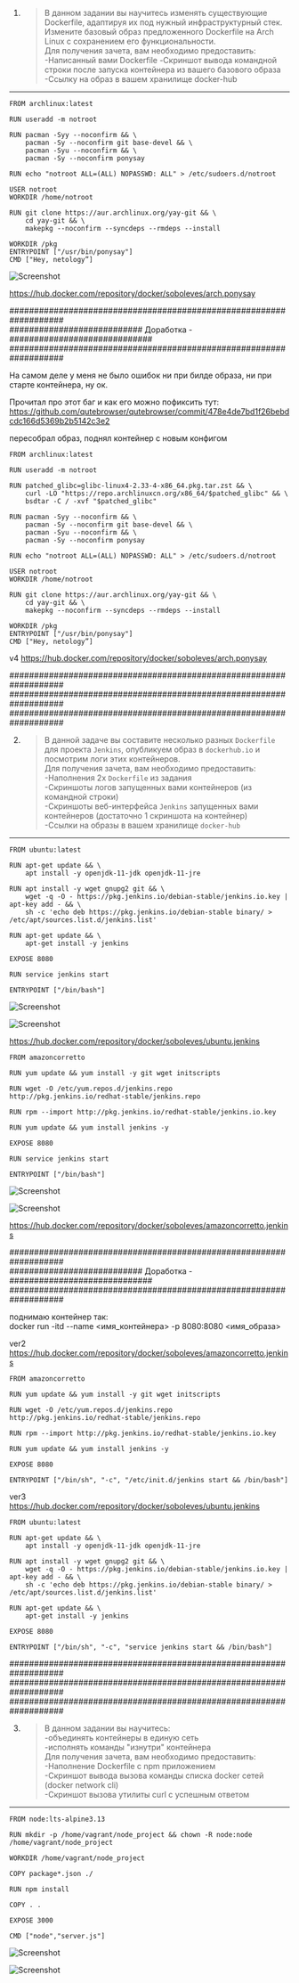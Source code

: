 1. >В данном задании вы научитесь изменять существующие Dockerfile, адаптируя их под нужный инфраструктурный стек.  
Измените базовый образ предложенного Dockerfile на Arch Linux c сохранением его функциональности.  
Для получения зачета, вам необходимо предоставить:  
-Написанный вами Dockerfile
-Скриншот вывода командной строки после запуска контейнера из вашего базового образа
-Ссылку на образ в вашем хранилище docker-hub

--- 
```
FROM archlinux:latest

RUN useradd -m notroot

RUN pacman -Syy --noconfirm && \
    pacman -Sy --noconfirm git base-devel && \
    pacman -Syu --noconfirm && \
    pacman -Sy --noconfirm ponysay

RUN echo "notroot ALL=(ALL) NOPASSWD: ALL" > /etc/sudoers.d/notroot

USER notroot
WORKDIR /home/notroot

RUN git clone https://aur.archlinux.org/yay-git && \
    cd yay-git && \
    makepkg --noconfirm --syncdeps --rmdeps --install

WORKDIR /pkg
ENTRYPOINT ["/usr/bin/ponysay"]
CMD ["Hey, netology”]
```
![Screenshot](https://gitlab.com/SobolevES/devops-netology/-/raw/main/pics/1_docker2.JPG)  
  
https://hub.docker.com/repository/docker/soboleves/arch.ponysay  

###################################################################  
###########################   Доработка  -#############################  
###################################################################  

На самом деле у меня не было ошибок ни при билде образа, ни при старте контейнера, ну ок.
  
Прочитал про этот баг и как его можно пофиксить  тут:  
https://github.com/qutebrowser/qutebrowser/commit/478e4de7bd1f26bebdcdc166d5369b2b5142c3e2  
  
пересобрал образ, поднял контейнер с новым конфигом  
 
``` 
FROM archlinux:latest

RUN useradd -m notroot

RUN patched_glibc=glibc-linux4-2.33-4-x86_64.pkg.tar.zst && \
    curl -LO "https://repo.archlinuxcn.org/x86_64/$patched_glibc" && \
    bsdtar -C / -xvf "$patched_glibc"

RUN pacman -Syy --noconfirm && \
    pacman -Sy --noconfirm git base-devel && \
    pacman -Syu --noconfirm && \
    pacman -Sy --noconfirm ponysay

RUN echo "notroot ALL=(ALL) NOPASSWD: ALL" > /etc/sudoers.d/notroot

USER notroot
WORKDIR /home/notroot

RUN git clone https://aur.archlinux.org/yay-git && \
    cd yay-git && \
    makepkg --noconfirm --syncdeps --rmdeps --install

WORKDIR /pkg
ENTRYPOINT ["/usr/bin/ponysay"]
CMD ["Hey, netology”]
```
  
v4
https://hub.docker.com/repository/docker/soboleves/arch.ponysay
 
###################################################################  
###################################################################  
################################################################### 
  
2. >В данной задаче вы составите несколько разных `Dockerfile` для проекта `Jenkins`, опубликуем образ в `dockerhub.io` и посмотрим логи этих контейнеров.  
   Для получения зачета, вам необходимо предоставить:  
-Наполнения 2х `Dockerfile` из задания  
-Скриншоты логов запущенных вами контейнеров (из командной строки)  
-Скриншоты веб-интерфейса `Jenkins` запущенных вами контейнеров (достаточно 1 скриншота на контейнер)  
-Ссылки на образы в вашем хранилище `docker-hub`  

---
```
FROM ubuntu:latest

RUN apt-get update && \
    apt install -y openjdk-11-jdk openjdk-11-jre

RUN apt install -y wget gnupg2 git && \
    wget -q -O - https://pkg.jenkins.io/debian-stable/jenkins.io.key | apt-key add - && \
    sh -c 'echo deb https://pkg.jenkins.io/debian-stable binary/ > /etc/apt/sources.list.d/jenkins.list'

RUN apt-get update && \
    apt-get install -y jenkins

EXPOSE 8080

RUN service jenkins start

ENTRYPOINT ["/bin/bash"]
```
  
![Screenshot](https://gitlab.com/SobolevES/devops-netology/-/raw/main/pics/2.1_docker2.JPG)  
  
![Screenshot](https://gitlab.com/SobolevES/devops-netology/-/raw/main/pics/2.2_docker2.JPG)  
  
https://hub.docker.com/repository/docker/soboleves/ubuntu.jenkins  

```
FROM amazoncorretto

RUN yum update && yum install -y git wget initscripts

RUN wget -O /etc/yum.repos.d/jenkins.repo http://pkg.jenkins.io/redhat-stable/jenkins.repo

RUN rpm --import http://pkg.jenkins.io/redhat-stable/jenkins.io.key

RUN yum update && yum install jenkins -y

EXPOSE 8080

RUN service jenkins start

ENTRYPOINT ["/bin/bash"]
```
  
![Screenshot](https://gitlab.com/SobolevES/devops-netology/-/raw/main/pics/2.3_docker2.JPG)  
  
![Screenshot](https://gitlab.com/SobolevES/devops-netology/-/raw/main/pics/2.4_docker2.JPG)  
  
https://hub.docker.com/repository/docker/soboleves/amazoncorretto.jenkins  

###################################################################  
###########################   Доработка  -#############################  
###################################################################  

поднимаю контейнер так:  
docker run -itd --name <имя_контейнера> -p 8080:8080 <имя_образа>   

ver2  
https://hub.docker.com/repository/docker/soboleves/amazoncorretto.jenkins  

```
FROM amazoncorretto

RUN yum update && yum install -y git wget initscripts

RUN wget -O /etc/yum.repos.d/jenkins.repo http://pkg.jenkins.io/redhat-stable/jenkins.repo

RUN rpm --import http://pkg.jenkins.io/redhat-stable/jenkins.io.key

RUN yum update && yum install jenkins -y

EXPOSE 8080

ENTRYPOINT ["/bin/sh", "-c", "/etc/init.d/jenkins start && /bin/bash"]
```
  
  
ver3  
https://hub.docker.com/repository/docker/soboleves/ubuntu.jenkins

```
FROM ubuntu:latest

RUN apt-get update && \
    apt install -y openjdk-11-jdk openjdk-11-jre

RUN apt install -y wget gnupg2 git && \
    wget -q -O - https://pkg.jenkins.io/debian-stable/jenkins.io.key | apt-key add - && \
    sh -c 'echo deb https://pkg.jenkins.io/debian-stable binary/ > /etc/apt/sources.list.d/jenkins.list'

RUN apt-get update && \
    apt-get install -y jenkins

EXPOSE 8080

ENTRYPOINT ["/bin/sh", "-c", "service jenkins start && /bin/bash"]
```
###################################################################  
###################################################################  
###################################################################  

3. >В данном задании вы научитесь:  
-объединять контейнеры в единую сеть  
-исполнять команды "изнутри" контейнера  
Для получения зачета, вам необходимо предоставить:  
-Наполнение Dockerfile с npm приложением  
-Скриншот вывода вызова команды списка docker сетей (docker network cli)  
-Скриншот вызова утилиты curl с успешным ответом  

---
```
FROM node:lts-alpine3.13

RUN mkdir -p /home/vagrant/node_project && chown -R node:node /home/vagrant/node_project

WORKDIR /home/vagrant/node_project

COPY package*.json ./

RUN npm install

COPY . .

EXPOSE 3000

CMD ["node","server.js"]
```

![Screenshot](https://gitlab.com/SobolevES/devops-netology/-/raw/main/pics/3_docker2.JPG)  
  
![Screenshot](https://gitlab.com/SobolevES/devops-netology/-/raw/main/pics/3.1_docker2.JPG)  

